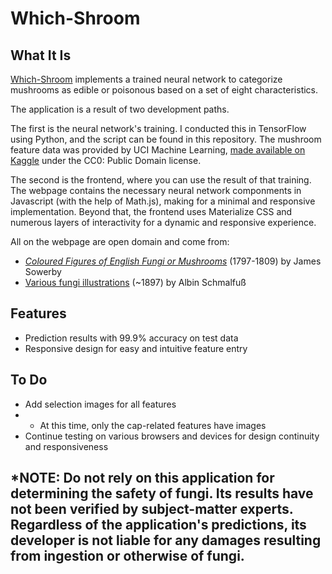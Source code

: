 # Which-Shroom

## What It Is
[Which-Shroom](https://nasanos.github.io/WhichShroom/) implements a trained neural network to categorize mushrooms as edible or poisonous based on a set of eight characteristics.

The application is a result of two development paths.

The first is the neural network's training. I conducted this in TensorFlow using Python, and the script can be found in this repository. The mushroom feature data was provided by UCI Machine Learning, [made available on Kaggle](https://www.kaggle.com/uciml/mushroom-classification) under the CC0: Public Domain license.

The second is the frontend, where you can use the result of that training. The webpage contains the necessary neural network componments in Javascript (with the help of Math.js), making for a minimal and responsive implementation. Beyond that, the frontend uses Materialize CSS and numerous layers of interactivity for a dynamic and responsive experience.

All on the webpage are open domain and come from:
* [*Coloured Figures of English Fungi or Mushrooms*](https://commons.wikimedia.org/wiki/Category:Coloured_Figures_of_English_Fungi_or_Mushrooms_by_James_Sowerby) (1797-1809) by James Sowerby
* [Various fungi illustrations](https://commons.wikimedia.org/wiki/Category:Albin_Schmalfuß) (~1897) by Albin Schmalfuß

## Features
* Prediction results with 99.9% accuracy on test data
* Responsive design for easy and intuitive feature entry

## To Do
* Add selection images for all features
* * At this time, only the cap-related features have images
* Continue testing on various browsers and devices for design continuity and responsiveness

## \*NOTE: Do not rely on this application for determining the safety of fungi. Its results have not been verified by subject-matter experts. Regardless of the application's predictions, its developer is not liable for any damages resulting from ingestion or otherwise of fungi.
